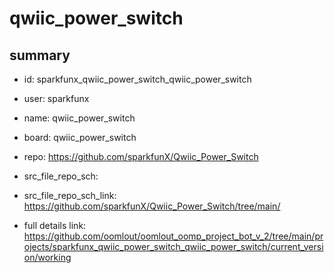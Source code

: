 # qwiic_power_switch
 
## summary 
* id: sparkfunx_qwiic_power_switch_qwiic_power_switch
* user: sparkfunx
* name: qwiic_power_switch
* board: qwiic_power_switch
* repo: https://github.com/sparkfunX/Qwiic_Power_Switch



* src_file_repo_sch: 
* src_file_repo_sch_link: https://github.com/sparkfunX/Qwiic_Power_Switch/tree/main/
* full details link: https://github.com/oomlout/oomlout_oomp_project_bot_v_2/tree/main/projects/sparkfunx_qwiic_power_switch_qwiic_power_switch/current_version/working  







